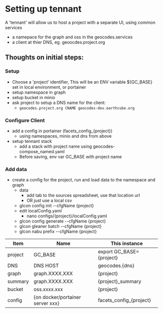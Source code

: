 # Setting up tennant
A 'tennant' will allow us to host a project with a separate UI, using common services

* a namepace for the graph and oss in the geocodes.services
* a client at thier DNS, eg. geoocdes.project.org

## Thoughts on initial steps:
### Setup

* Choose a 'project' identifier, This will be an ENV variable ${GC_BASE} set in local environment, or portainer
* setup namespace in graph
* setup bucket in minio
* ask project to setup a DNS name for the client:
   * `geocodes.project.org CNAME geocodes-dev.earthcube.org`


### Configure Client

* add a config in portainer (facets_config_{project})
    * using namespaces, minio and dns from above
* setup tennant stack
    * add a stack with project name  using  geocodes-compose_named.yaml
    * Before saving,  env var GC_BASE with project name


### Add data

* create a config for the project, run and load data to the namespace and graph
  * data
      * add tab to the sources spreadsheet, use that location url
      * OR just use a local csv  
  * glcon config init --cfgName {project}
  *  edit localConfig.yaml
      * nano configs/{project}/localConfig.yaml
  * glcon config generate --cfgName {project}
  * glcon gleaner batch --cfgName {project}
  * glcon nabu prefix --cfgName {project}


| Item    | Name                             | This instance            |
|---------|----------------------------------|--------------------------|
| project | GC_BASE                          | export GC_BASE={project} |
| DNS     | DNS HOST                         | geocodes.{dns}           |
| graph   | graph.XXXX.XXX                   | {project}                |
| summary | graph.XXXX.XXX                   | {project}_summary        |
| bucket  | oss.xxxx.xxx                     | {project}                |
| config  | {on docker/portainer server xxx} | facets_config_{project}  | 
